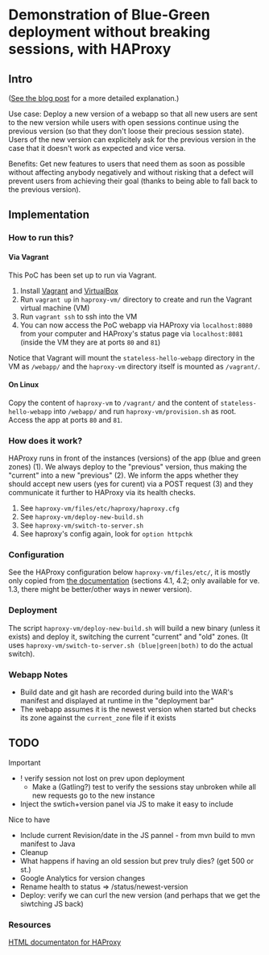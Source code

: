 Demonstration of Blue-Green deployment without breaking sessions, with HAProxy
==============================================================================

Intro
-----

([See the blog post](http://theholyjava.wordpress.com/2013/08/23/blue-green-deployment-without-breaking-sessions-with-haproxy-and-jetty) for a more detailed explanation.)

Use case: Deploy a new version of a webapp so that all new users are sent to the new
version while users with open sessions continue using the previous version
(so that they don't loose their precious session state). Users of the new version
can explicitely ask for the previous version in the case that it doesn't work as expected and vice versa.

Benefits: Get new features to users that need them as soon as possible without affecting
anybody negatively and without risking that a defect will prevent users from achieving their goal
(thanks to being able to fall back to the previous version).

Implementation
--------------

### How to run this?

#### Via Vagrant

This PoC has been set up to run via Vagrant.

1. Install [Vagrant][1] and [VirtualBox][2]
2. Run `vagrant up` in `haproxy-vm/` directory to create and run the Vagrant virtual machine (VM)
3. Run `vagrant ssh` to ssh into the VM
4. You can now access the PoC webapp via HAProxy via `localhost:8080` from your computer and HAProxy's status page via `localhost:8081` (inside the VM they are at ports `80` and `81`)

Notice that Vagrant will mount the `stateless-hello-webapp` directory in the VM as `/webapp/` and
the `haproxy-vm` directory itself is mounted as `/vagrant/`.

[1]: http://vagrantup.com/
[2]: http://virtualbox.org/

#### On Linux

Copy the content of `haproxy-vm` to `/vagrant/` and the content of `stateless-hello-webapp` into `/webapp/` and run `haproxy-vm/provision.sh` as root. Access the app at ports `80` and `81`.

### How does it work?

HAProxy runs in front of the instances (versions) of the app (blue and green zones) (1).
We always deploy to the "previous" version, thus making the "current" into a new "previous" (2).
We inform the apps whether they should accept new users (yes for curent) via a POST request (3)
and they communicate it further to HAProxy via its health checks.

1. See `haproxy-vm/files/etc/haproxy/haproxy.cfg`
2. See `haproxy-vm/deploy-new-build.sh`
3. See `haproxy-vm/switch-to-server.sh`
4. See haproxy's config again, look for `option httpchk`


### Configuration

See the HAProxy configuration below `haproxy-vm/files/etc/`, it is mostly only copied from
[the documentation](http://haproxy.1wt.eu/download/1.3/doc/architecture.txt) (sections 4.1, 4.2; only
available for ve. 1.3, there might be better/other ways in newer version).

### Deployment

The script `haproxy-vm/deploy-new-build.sh` will build a new binary (unless it exists) and deploy it, switching the current
"current" and "old" zones. (It uses `haproxy-vm/switch-to-server.sh (blue|green|both)` to do the actual switch).

### Webapp Notes

* Build date and git hash are recorded during build into the WAR's manifest and displayed at runtime in the "deployment bar"
* The webapp assumes it is the newest version when started but checks its zone against the `current_zone` file if it exists

TODO
----

Important

* ! verify session not lost on prev upon deployment
    * Make a (Gatling?) test to verify the sessions stay unbroken while all new requests go to the new instance
* Inject the swtich+version panel via JS to make it easy to include

Nice to have

* Include current Revision/date in the JS pannel - from mvn build to mvn manifest to Java
* Cleanup
* What happens if having an old session but prev truly dies? (get 500 or st.)
* Google Analytics for version changes
* Rename health to status => /status/newest-version
* Deploy: verify we can curl the new version (and perhaps that we get the siwtching JS back)

### Resources

[HTML documentaton for HAProxy](https://code.google.com/p/haproxy-docs/wiki/AboutHTTP)
